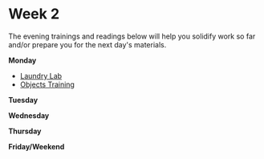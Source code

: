 # Week 2

The evening trainings and readings below will help you solidify work so far and/or prepare you for the next day's materials.

**Monday**

* [Laundry Lab](https://github.com/SF-WDI-LABS/laundry-lab)
* [Objects Training](https://github.com/SF-WDI-LABS/js-objects-training)

**Tuesday**

**Wednesday**

**Thursday**

**Friday/Weekend**
